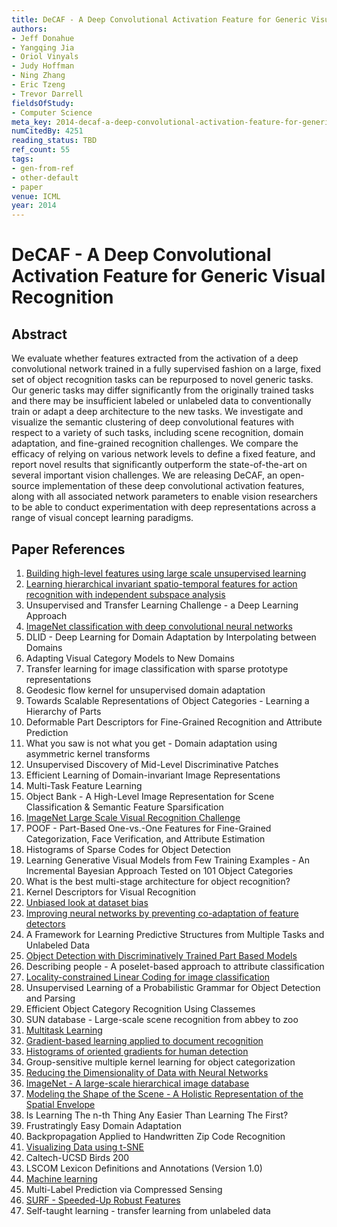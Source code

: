 ```yaml
---
title: DeCAF - A Deep Convolutional Activation Feature for Generic Visual Recognition
authors:
- Jeff Donahue
- Yangqing Jia
- Oriol Vinyals
- Judy Hoffman
- Ning Zhang
- Eric Tzeng
- Trevor Darrell
fieldsOfStudy:
- Computer Science
meta_key: 2014-decaf-a-deep-convolutional-activation-feature-for-generic-visual-recognition
numCitedBy: 4251
reading_status: TBD
ref_count: 55
tags:
- gen-from-ref
- other-default
- paper
venue: ICML
year: 2014
---
```


# DeCAF - A Deep Convolutional Activation Feature for Generic Visual Recognition

## Abstract

We evaluate whether features extracted from the activation of a deep convolutional network trained in a fully supervised fashion on a large, fixed set of object recognition tasks can be repurposed to novel generic tasks. Our generic tasks may differ significantly from the originally trained tasks and there may be insufficient labeled or unlabeled data to conventionally train or adapt a deep architecture to the new tasks. We investigate and visualize the semantic clustering of deep convolutional features with respect to a variety of such tasks, including scene recognition, domain adaptation, and fine-grained recognition challenges. We compare the efficacy of relying on various network levels to define a fixed feature, and report novel results that significantly outperform the state-of-the-art on several important vision challenges. We are releasing DeCAF, an open-source implementation of these deep convolutional activation features, along with all associated network parameters to enable vision researchers to be able to conduct experimentation with deep representations across a range of visual concept learning paradigms.

## Paper References

1. [Building high-level features using large scale unsupervised learning](2013-building-high-level-features-using-large-scale-unsupervised-learning)
2. [Learning hierarchical invariant spatio-temporal features for action recognition with independent subspace analysis](2011-learning-hierarchical-invariant-spatio-temporal-features-for-action-recognition-with-independent-subspace-analysis)
3. Unsupervised and Transfer Learning Challenge - a Deep Learning Approach
4. [ImageNet classification with deep convolutional neural networks](2012-imagenet-classification-with-deep-convolutional-neural-networks)
5. DLID - Deep Learning for Domain Adaptation by Interpolating between Domains
6. Adapting Visual Category Models to New Domains
7. Transfer learning for image classification with sparse prototype representations
8. Geodesic flow kernel for unsupervised domain adaptation
9. Towards Scalable Representations of Object Categories - Learning a Hierarchy of Parts
10. Deformable Part Descriptors for Fine-Grained Recognition and Attribute Prediction
11. What you saw is not what you get - Domain adaptation using asymmetric kernel transforms
12. Unsupervised Discovery of Mid-Level Discriminative Patches
13. Efficient Learning of Domain-invariant Image Representations
14. Multi-Task Feature Learning
15. Object Bank - A High-Level Image Representation for Scene Classification & Semantic Feature Sparsification
16. [ImageNet Large Scale Visual Recognition Challenge](2015-imagenet-large-scale-visual-recognition-challenge)
17. POOF - Part-Based One-vs.-One Features for Fine-Grained Categorization, Face Verification, and Attribute Estimation
18. Histograms of Sparse Codes for Object Detection
19. Learning Generative Visual Models from Few Training Examples - An Incremental Bayesian Approach Tested on 101 Object Categories
20. What is the best multi-stage architecture for object recognition?
21. Kernel Descriptors for Visual Recognition
22. [Unbiased look at dataset bias](2011-unbiased-look-at-dataset-bias)
23. [Improving neural networks by preventing co-adaptation of feature detectors](2012-improving-neural-networks-by-preventing-co-adaptation-of-feature-detectors)
24. A Framework for Learning Predictive Structures from Multiple Tasks and Unlabeled Data
25. [Object Detection with Discriminatively Trained Part Based Models](2009-object-detection-with-discriminatively-trained-part-based-models)
26. Describing people - A poselet-based approach to attribute classification
27. [Locality-constrained Linear Coding for image classification](2010-locality-constrained-linear-coding-for-image-classification)
28. Unsupervised Learning of a Probabilistic Grammar for Object Detection and Parsing
29. Efficient Object Category Recognition Using Classemes
30. SUN database - Large-scale scene recognition from abbey to zoo
31. [Multitask Learning](2004-multitask-learning)
32. [Gradient-based learning applied to document recognition](1998-lenet5.md)
33. [Histograms of oriented gradients for human detection](2005-histograms-of-oriented-gradients-for-human-detection)
34. Group-sensitive multiple kernel learning for object categorization
35. [Reducing the Dimensionality of Data with Neural Networks](2006-reducing-the-dimensionality-of-data-with-neural-networks)
36. [ImageNet - A large-scale hierarchical image database](2009-imagenet-a-large-scale-hierarchical-image-database)
37. [Modeling the Shape of the Scene - A Holistic Representation of the Spatial Envelope](2004-modeling-the-shape-of-the-scene-a-holistic-representation-of-the-spatial-envelope)
38. Is Learning The n-th Thing Any Easier Than Learning The First?
39. Frustratingly Easy Domain Adaptation
40. Backpropagation Applied to Handwritten Zip Code Recognition
41. [Visualizing Data using t-SNE](2008-visualizing-data-using-t-sne)
42. Caltech-UCSD Birds 200
43. LSCOM Lexicon Definitions and Annotations (Version 1.0)
44. [Machine learning](1996-machine-learning)
45. Multi-Label Prediction via Compressed Sensing
46. [SURF - Speeded-Up Robust Features](2009-surf-speeded-up-robust-features)
47. Self-taught learning - transfer learning from unlabeled data
